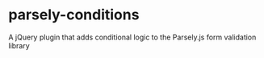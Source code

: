 parsely-conditions
==================

A jQuery plugin that adds conditional logic to the Parsely.js form validation library
